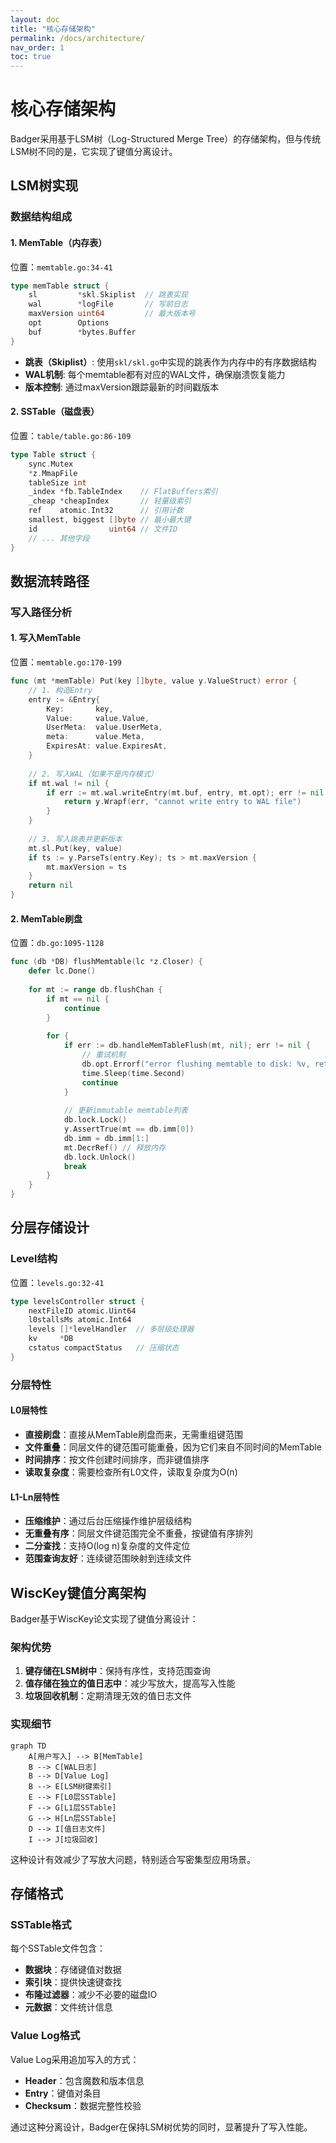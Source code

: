 ```yaml
---
layout: doc
title: "核心存储架构"
permalink: /docs/architecture/
nav_order: 1
toc: true
---
```


# 核心存储架构

Badger采用基于LSM树（Log-Structured Merge Tree）的存储架构，但与传统LSM树不同的是，它实现了键值分离设计。

## LSM树实现

### 数据结构组成

#### 1. MemTable（内存表）

位置：`memtable.go:34-41`

```go
type memTable struct {
    sl         *skl.Skiplist  // 跳表实现
    wal        *logFile       // 写前日志
    maxVersion uint64         // 最大版本号
    opt        Options
    buf        *bytes.Buffer
}
```

- **跳表（Skiplist）**: 使用`skl/skl.go`中实现的跳表作为内存中的有序数据结构
- **WAL机制**: 每个memtable都有对应的WAL文件，确保崩溃恢复能力
- **版本控制**: 通过maxVersion跟踪最新的时间戳版本

#### 2. SSTable（磁盘表）

位置：`table/table.go:86-109`

```go
type Table struct {
    sync.Mutex
    *z.MmapFile
    tableSize int
    _index *fb.TableIndex    // FlatBuffers索引
    _cheap *cheapIndex       // 轻量级索引
    ref    atomic.Int32      // 引用计数
    smallest, biggest []byte // 最小最大键
    id                uint64 // 文件ID
    // ... 其他字段
}
```

## 数据流转路径

### 写入路径分析

#### 1. 写入MemTable

位置：`memtable.go:170-199`

```go
func (mt *memTable) Put(key []byte, value y.ValueStruct) error {
    // 1. 构造Entry
    entry := &Entry{
        Key:       key,
        Value:     value.Value,
        UserMeta:  value.UserMeta,
        meta:      value.Meta,
        ExpiresAt: value.ExpiresAt,
    }
    
    // 2. 写入WAL（如果不是内存模式）
    if mt.wal != nil {
        if err := mt.wal.writeEntry(mt.buf, entry, mt.opt); err != nil {
            return y.Wrapf(err, "cannot write entry to WAL file")
        }
    }
    
    // 3. 写入跳表并更新版本
    mt.sl.Put(key, value)
    if ts := y.ParseTs(entry.Key); ts > mt.maxVersion {
        mt.maxVersion = ts
    }
    return nil
}
```

#### 2. MemTable刷盘

位置：`db.go:1095-1128`

```go
func (db *DB) flushMemtable(lc *z.Closer) {
    defer lc.Done()
    
    for mt := range db.flushChan {
        if mt == nil {
            continue
        }
        
        for {
            if err := db.handleMemTableFlush(mt, nil); err != nil {
                // 重试机制
                db.opt.Errorf("error flushing memtable to disk: %v, retrying", err)
                time.Sleep(time.Second)
                continue
            }
            
            // 更新immutable memtable列表
            db.lock.Lock()
            y.AssertTrue(mt == db.imm[0])
            db.imm = db.imm[1:]
            mt.DecrRef() // 释放内存
            db.lock.Unlock()
            break
        }
    }
}
```

## 分层存储设计

### Level结构

位置：`levels.go:32-41`

```go
type levelsController struct {
    nextFileID atomic.Uint64
    l0stallsMs atomic.Int64
    levels []*levelHandler  // 多层级处理器
    kv     *DB
    cstatus compactStatus   // 压缩状态
}
```

### 分层特性

#### L0层特性
- **直接刷盘**：直接从MemTable刷盘而来，无需重组键范围
- **文件重叠**：同层文件的键范围可能重叠，因为它们来自不同时间的MemTable
- **时间排序**：按文件创建时间排序，而非键值排序
- **读取复杂度**：需要检查所有L0文件，读取复杂度为O(n)

#### L1-Ln层特性
- **压缩维护**：通过后台压缩操作维护层级结构
- **无重叠有序**：同层文件键范围完全不重叠，按键值有序排列
- **二分查找**：支持O(log n)复杂度的文件定位
- **范围查询友好**：连续键范围映射到连续文件

## WiscKey键值分离架构

Badger基于WiscKey论文实现了键值分离设计：

### 架构优势

1. **键存储在LSM树中**：保持有序性，支持范围查询
2. **值存储在独立的值日志中**：减少写放大，提高写入性能
3. **垃圾回收机制**：定期清理无效的值日志文件

### 实现细节

```mermaid
graph TD
    A[用户写入] --> B[MemTable]
    B --> C[WAL日志]
    B --> D[Value Log]
    B --> E[LSM树键索引]
    E --> F[L0层SSTable]
    F --> G[L1层SSTable]
    G --> H[Ln层SSTable]
    D --> I[值日志文件]
    I --> J[垃圾回收]
```

这种设计有效减少了写放大问题，特别适合写密集型应用场景。

## 存储格式

### SSTable格式

每个SSTable文件包含：
- **数据块**：存储键值对数据
- **索引块**：提供快速键查找
- **布隆过滤器**：减少不必要的磁盘IO
- **元数据**：文件统计信息

### Value Log格式

Value Log采用追加写入的方式：
- **Header**：包含魔数和版本信息
- **Entry**：键值对条目
- **Checksum**：数据完整性校验

通过这种分离设计，Badger在保持LSM树优势的同时，显著提升了写入性能。